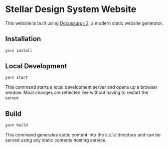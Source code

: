 # Stellar Design System Website

This website is built using [Docusaurus 2](https://docusaurus.io/), a modern
static website generator.

## Installation

```bash
yarn install
```

## Local Development

```bash
yarn start
```

This command starts a local development server and opens up a browser window.
Most changes are reflected live without having to restart the server.

## Build

```bash
yarn build
```

This command generates static content into the `build` directory and can be
served using any static contents hosting service.
